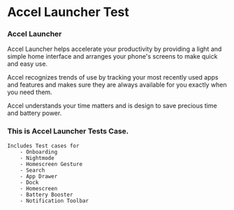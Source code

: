 # Accel Launcher Test
### Accel Launcher

Accel Launcher helps accelerate your productivity by providing a light and simple home interface and arranges your phone's screens to make quick and easy use.

Accel recognizes trends of use by tracking your most recently used apps and features and makes sure they are always available for you exactly when you need them.

Accel understands your time matters and is design to save precious time and battery power.


### This is Accel Launcher Tests Case.
    Includes Test cases for
        - Onboarding
        - Nightmode
        - Homescreen Gesture
        - Search 
        - App Drawer
        - Dock
        - Homescreen
        - Battery Booster
        - Notification Toolbar
